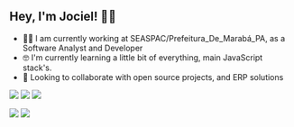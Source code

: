 ## Hey, I'm Jociel! 👨‍💻

- 👨‍💻 I am currently working at SEASPAC/Prefeitura_De_Marabá_PA, as a Software Analyst and Developer
- 🤓 I'm currently learning a little bit of everything, main JavaScript stack's.
- 👯 Looking to collaborate with open source projects, and ERP solutions

<a href="mailto:gregoriociacom@gmail.com"><img src="https://img.shields.io/badge/Gmail-D14836?style=for-the-badge&logo=gmail&logoColor=white" /><a/>
<a href="https://www.linkedin.com/in/jociel-gregorio-b996521b8/"><img src="https://img.shields.io/badge/LinkedIn-0077B5?style=for-the-badge&logo=linkedin&logoColor=white" /><a/>
<a href="https://t.me/jocgsousa"><img src="https://img.shields.io/badge/Telegram-2CA5E0?style=for-the-badge&logo=telegram&logoColor=white" /><a/>
  

<img src="https://github-readme-stats.vercel.app/api?username=jocgsousa" />

  
  <img src="https://github-readme-stats.vercel.app/api/top-langs/?username=jocgsousa" />
  
  

